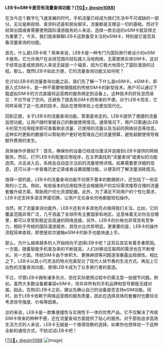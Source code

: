 **LEB卡eSIM卡是否有流量查询功能？[[TG💪+ @esim1088](https://t.me/s/esim1088)]**

在当今这个数字化飞速发展的时代，手机流量已经成为我们生活中不可或缺的一部分。无论是刷视频、查资料还是和朋友聊天，流量都是支撑这一切的基础。而对于经常出国或者需要使用国际漫游服务的人来说，选择一款合适的eSIM卡就显得尤为重要了。今天，我们就来聊聊LEB卡这款备受关注的eSIM卡，特别是它是否具备流量查询的功能。

首先，什么是LEB卡呢？简单来说，LEB卡是一种专门为国际旅行者设计的eSIM卡服务。它允许用户在全球范围内轻松接入当地网络，无需更换实体SIM卡。这对于经常出差或旅游的人来说无疑是一个福音，因为它极大地简化了国际漫游的过程。那么，既然LEB卡如此方便，它的流量查询功能又如何呢？

在讨论LEB卡的流量查询功能之前，我们先了解一下什么是eSIM卡。eSIM卡，即嵌入式SIM卡，是一种不需要物理插拔的传统SIM卡的新型技术。用户可以通过下载虚拟SIM卡的方式直接将运营商的服务绑定到设备上。这种技术的好处显而易见：不仅节省了空间，还避免了因丢失SIM卡而带来的不便。对于LEB卡而言，它同样采用了这一先进的技术，因此在使用体验上也更加现代化。

回到正题，关于LEB卡的流量查询功能，答案是肯定的。LEB卡提供了便捷的流量监控功能，让用户随时掌握自己的数据使用情况。通常情况下，用户只需通过LEB卡的官方应用程序即可查看剩余流量、已使用的流量以及当前的网络状态等信息。这种实时更新的数据可以帮助用户更好地管理自己的流量预算，避免超额使用导致额外费用的发生。

具体操作步骤如下：首先，确保你的设备已经成功激活并连接到LEB卡提供的网络服务。然后，打开LEB卡的配套应用程序，在主界面找到“流量查询”或类似的功能选项。点击进入后，系统会自动显示当前的流量使用详情。如果需要更详细的信息，还可以进一步查看历史记录或者设置提醒功能，以便及时了解流量消耗情况。

值得一提的是，LEB卡的流量查询功能不仅限于基本的数据统计，还包括了一些实用的小工具。例如，有些版本的应用程序还会根据用户的实际需求推荐合理的流量套餐升级方案，帮助用户优化资源配置。此外，为了满足不同用户的个性化需求，LEB卡还支持多语言界面切换，让用户无论身处何地都能轻松操作。

当然，除了流量查询功能外，LEB卡还有许多其他亮点值得我们关注。比如，它的覆盖范围非常广泛，几乎涵盖了全球所有主要国家和地区。这意味着无论你去往哪里，都可以享受到稳定且高速的网络连接。另外，LEB卡的价格也非常具有竞争力，相较于传统的国际漫游服务，其性价比优势明显。更重要的是，LEB卡的操作流程简单直观，即使是初次接触eSIM卡的新手也能快速上手。

那么，为什么越来越多的人开始倾向于选择LEB卡呢？这背后其实有着多重原因。一方面，随着智能手机普及率的不断提高，人们对移动互联网的需求也在不断增长。另一方面，传统SIM卡由于体积大、更换麻烦等问题逐渐暴露出局限性。相比之下，LEB卡以其小巧灵活的特点完美契合了现代人快节奏的生活方式。再加上它出色的流量查询功能，使得LEB卡成为了众多旅行者的首选。

不过，尽管LEB卡拥有诸多优点，但在实际使用过程中仍需注意一些细节问题。例如，虽然大多数设备都兼容eSIM卡，但并非所有的手机品牌和型号都能无缝对接。因此，在购买LEB卡之前，建议先确认自己的设备是否支持eSIM功能。同时，由于LEB卡依赖于网络运营商的服务质量，因此在选择具体的套餐时也要综合考虑信号强度、价格等因素。

总的来说，LEB卡是一款集便捷性与实用性于一体的优秀产品。它不仅解决了传统SIM卡带来的种种不便，还在流量查询方面提供了贴心的服务。对于那些追求高效生活方式的人来说，LEB卡无疑是一个值得信赖的选择。如果你也想体验一下这种全新的通信方式，不妨试试LEB卡吧！

[[TG💪+ @esim1088](https://t.me/s/esim1088) ![Image](https://i.postimg.cc/4NQfJmqS/Snipaste-2025-05-13-00-14-12.png)]